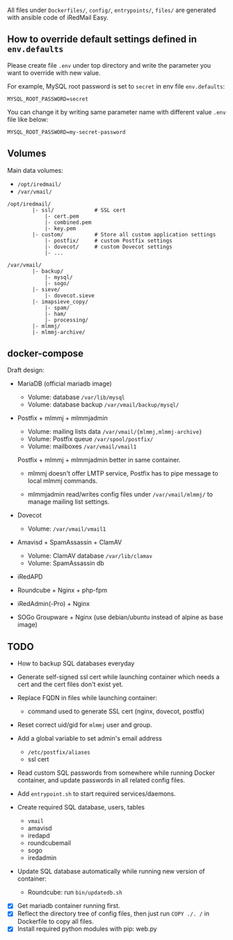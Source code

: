 All files under `Dockerfiles/`, `config/`, `entrypoints/`, `files/` are
generated with ansible code of iRedMail Easy.

## How to override default settings defined in `env.defaults`

Please create file `.env` under top directory and write the parameter you
want to override with new value.

For example, MySQL root password is set to `secret` in env file `env.defaults`:

```
MYSQL_ROOT_PASSWORD=secret
```

You can change it by writing same parameter name with different value `.env`
file like below:

```
MYSQL_ROOT_PASSWORD=my-secret-password
```

## Volumes

Main data volumes:

- `/opt/iredmail/`
- `/var/vmail/`

```
/opt/iredmail/
        |- ssl/             # SSL cert
            |- cert.pem
            |- combined.pem
            |- key.pem
        |- custom/          # Store all custom application settings
            |- postfix/     # custom Postfix settings
            |- dovecot/     # custom Dovecot settings
            |- ...

/var/vmail/
        |- backup/
            |- mysql/
            |- sogo/
        |- sieve/
            |- dovecot.sieve
        |- imapsieve_copy/
            |- spam/
            |- ham/
            |- processing/
        |- mlmmj/
        |- mlmmj-archive/
```

## docker-compose

Draft design:

- MariaDB (official mariadb image)
    - Volume: database `/var/lib/mysql`
    - Volume: database backup `/var/vmail/backup/mysql/`

- Postfix + mlmmj + mlmmjadmin
    - Volume: mailing lists data `/var/vmail/{mlmmj,mlmmj-archive}`
    - Volume: Postfix queue `/var/spool/postfix/`
    - Volume: mailboxes `/var/vmail/vmail1`

    Postfix + mlmmj + mlmmjadmin better in same container.

    - mlmmj doesn't offer LMTP service, Postfix has to pipe message to
      local mlmmj commands.

    - mlmmjadmin read/writes config files under `/var/vmail/mlmmj/` to
      manage mailing list settings.

- Dovecot
    - Volume: `/var/vmail/vmail1`

- Amavisd + SpamAssassin + ClamAV
    - Volume: ClamAV database `/var/lib/clamav`
    - Volume: SpamAssassin db
- iRedAPD
- Roundcube + Nginx + php-fpm
- iRedAdmin(-Pro) + Nginx
- SOGo Groupware + Nginx (use debian/ubuntu instead of alpine as base image)

## TODO

- How to backup SQL databases everyday
- Generate self-signed ssl cert while launching container which needs a cert
  and the cert files don't exist yet.
- Replace FQDN in files while launching container:
    - command used to generate SSL cert (nginx, dovecot, postfix)
- Reset correct uid/gid for `mlmmj` user and group.
- Add a global variable to set admin's email address
    - `/etc/postfix/aliases`
    - ssl cert
- Read custom SQL passwords from somewhere while running Docker container, and
  update passwords in all related config files.
- Add `entrypoint.sh` to start required services/daemons.

- Create required SQL database, users, tables
    - `vmail`
    - amavisd
    - iredapd
    - roundcubemail
    - sogo
    - iredadmin

- Update SQL database automatically while running new version of container:
    - Roundcube: run `bin/updatedb.sh`

- [x] Get mariadb container running first.
- [x] Reflect the directory tree of config files, then just run `COPY ./. /` in Dockerfile to copy all files.
- [x] Install required python modules with pip: web.py
